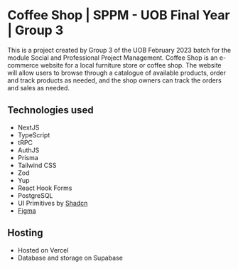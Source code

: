 # Coffee Shop | SPPM - UOB Final Year | Group 3

This is a project created by Group 3 of the UOB February 2023 batch for the module Social and Professional Project Management.
Coffee Shop is an e-commerce website for a local furniture store or coffee shop. The website will allow users to browse through a catalogue of available products, order and track products as needed, and the shop owners can track the orders and sales as needed.

## Technologies used

- NextJS
- TypeScript
- tRPC
- AuthJS
- Prisma
- Tailwind CSS
- Zod
- Yup
- React Hook Forms
- PostgreSQL
- UI Primitives by [Shadcn](https://ui.shadcn.com/)
- [Figma](https://www.figma.com/file/hWF8Uodvje7unGXsTU6yAR/sppm?type=design&node-id=0%3A1&mode=design&t=YQAZ0W1fFQUDD2VS-1)

## Hosting

- Hosted on Vercel
- Database and storage on Supabase
